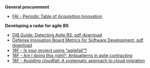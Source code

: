 **General procurement**

- [FAI - Periodic Table of Acquisition Innovation](https://www.fai.gov/periodic-table/)

**Developing a radar for agile BS**

- [DIB Guide: Detecting Agile BS, pdf download](https://media.defense.gov/2018/Oct/09/2002049591/-1/-1/0/DIB_DETECTING_AGILE_BS_2018.10.05.PDF)
- [Defense Innovation Board Metrics for Software Development, pdf download](https://media.defense.gov/2018/Jul/10/2001940937/-1/-1/0/DIB_METRICS_FOR_SOFTWARE_DEVELOPMENT_V0.9_2018.07.10.PDF)
- [18F - Is your project using “agilefall”?](https://18f.gsa.gov/2015/12/29/is-your-project-using-agilefall/)
- [18F - Am I doing this right?: Antipatterns in agile contracting](https://18f.gsa.gov/2018/09/27/antipatterns-in-agile-contracting/)
- [18F - Avoiding cloudfall: A systematic approach to cloud migration](https://18f.gsa.gov/2015/06/22/avoiding-cloudfall/)
